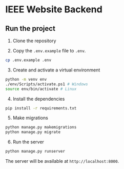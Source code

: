 # IEEE Website Backend

## Run the project

1. Clone the repository

2. Copy the `.env.example` file to `.env`.

```bash
cp .env.example .env
```

3. Create and activate a virtual environment

```bash
python -m venv env
./env/Scripts/activate.ps1 # Windows
source env/bin/activate # Linux
```

4. Install the dependencies

```bash
pip install -r requirements.txt
```

5. Make migrations

```bash
python manage.py makemigrations
python manage.py migrate
```

6. Run the server

```bash
python manage.py runserver
```

The server will be available at `http://localhost:8000`.
